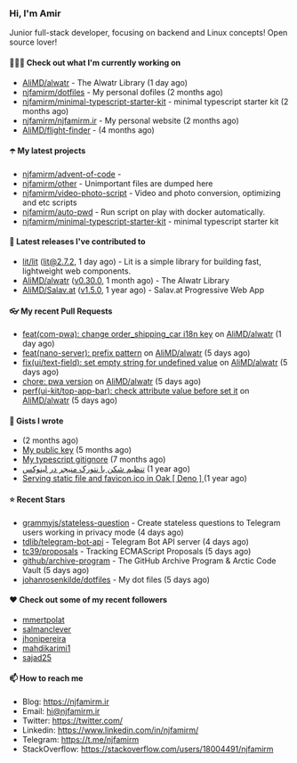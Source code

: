 ### Hi, I'm Amir

Junior full-stack developer, focusing on backend and Linux concepts!
Open source lover!

#### 👨🏻‍💻 Check out what I'm currently working on

- [AliMD/alwatr](https://github.com/AliMD/alwatr) - The Alwatr Library (1 day ago)
- [njfamirm/dotfiles](https://github.com/njfamirm/dotfiles) - My personal dofiles (2 months ago)
- [njfamirm/minimal-typescript-starter-kit](https://github.com/njfamirm/minimal-typescript-starter-kit) - minimal typescript starter kit (2 months ago)
- [njfamirm/njfamirm.ir](https://github.com/njfamirm/njfamirm.ir) - My personal website (2 months ago)
- [AliMD/flight-finder](https://github.com/AliMD/flight-finder) -  (4 months ago)

#### ☂️ My latest projects

- [njfamirm/advent-of-code](https://github.com/njfamirm/advent-of-code) - 
- [njfamirm/other](https://github.com/njfamirm/other) - Unimportant files are dumped here
- [njfamirm/video-photo-script](https://github.com/njfamirm/video-photo-script) - Video and photo conversion, optimizing and etc scripts
- [njfamirm/auto-pwd](https://github.com/njfamirm/auto-pwd) - Run script on play with docker automatically.
- [njfamirm/minimal-typescript-starter-kit](https://github.com/njfamirm/minimal-typescript-starter-kit) - minimal typescript starter kit

#### 🎉 Latest releases I've contributed to

- [lit/lit](https://github.com/lit/lit) ([lit@2.7.2](https://github.com/lit/lit/releases/tag/lit%402.7.2), 1 day ago) - Lit is a simple library for building fast, lightweight web components.
- [AliMD/alwatr](https://github.com/AliMD/alwatr) ([v0.30.0](https://github.com/AliMD/alwatr/releases/tag/v0.30.0), 1 month ago) - The Alwatr Library
- [AliMD/Salav.at](https://github.com/AliMD/Salav.at) ([v1.5.0](https://github.com/AliMD/Salav.at/releases/tag/v1.5.0), 1 year ago) - Salav.at Progressive Web App

#### 👓 My recent Pull Requests

- [feat(com-pwa): change order_shipping_car i18n key](https://github.com/AliMD/alwatr/pull/1016) on [AliMD/alwatr](https://github.com/AliMD/alwatr) (1 day ago)
- [feat(nano-server): prefix pattern](https://github.com/AliMD/alwatr/pull/1010) on [AliMD/alwatr](https://github.com/AliMD/alwatr) (5 days ago)
- [fix(ui/text-field): set empty string for undefined value](https://github.com/AliMD/alwatr/pull/1009) on [AliMD/alwatr](https://github.com/AliMD/alwatr) (5 days ago)
- [chore: pwa version](https://github.com/AliMD/alwatr/pull/1008) on [AliMD/alwatr](https://github.com/AliMD/alwatr) (5 days ago)
- [perf(ui-kit/top-app-bar): check attribute value before set it](https://github.com/AliMD/alwatr/pull/1007) on [AliMD/alwatr](https://github.com/AliMD/alwatr) (5 days ago)

#### 📓 Gists I wrote

- [](https://gist.github.com/022d07ecd84e69ad31ef0bcd32d86b59) (2 months ago)
- [My public key](https://gist.github.com/879f720c9ca74a0934ce571b7285ed34) (5 months ago)
- [My typescript gitignore](https://gist.github.com/6a40b1912daab3f91a02a7b53f3f76c3) (7 months ago)
- [تنظیم شکن با نتورک منیجر در لینوکس](https://gist.github.com/cc40c344e89bdcdf77085cbf1fc05162) (1 year ago)
- [Serving static file and favicon.ico in Oak [ Deno ] ](https://gist.github.com/9bcaca2b6a672e729c099193b4aafe9f) (1 year ago)

#### ⭐ Recent Stars

- [grammyjs/stateless-question](https://github.com/grammyjs/stateless-question) - Create stateless questions to Telegram users working in privacy mode (4 days ago)
- [tdlib/telegram-bot-api](https://github.com/tdlib/telegram-bot-api) - Telegram Bot API server  (4 days ago)
- [tc39/proposals](https://github.com/tc39/proposals) - Tracking ECMAScript Proposals (5 days ago)
- [github/archive-program](https://github.com/github/archive-program) - The GitHub Archive Program &amp; Arctic Code Vault (5 days ago)
- [johanrosenkilde/dotfiles](https://github.com/johanrosenkilde/dotfiles) - My dot files (5 days ago)

#### ♥️ Check out some of my recent followers

- [mmertpolat](https://github.com/mmertpolat)
- [salmanclever](https://github.com/salmanclever)
- [jhonipereira](https://github.com/jhonipereira)
- [mahdikarimi1](https://github.com/mahdikarimi1)
- [sajad25](https://github.com/sajad25)

#### 📫 How to reach me

- Blog: https://njfamirm.ir
- Email: hi@njfamirm.ir
- Twitter: https://twitter.com/
- Linkedin: https://www.linkedin.com/in/njfamirm/
- Telegram: https://t.me/njfamirm
- StackOverflow: https://stackoverflow.com/users/18004491/njfamirm
